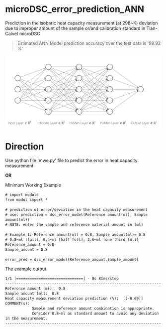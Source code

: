 # microDSC_error_prediction_ANN
Prediction in the isobaric heat capacity measurement (at 298~K) deviation due to improper amount of the sample or/and calibration standard in Tian-Calvet microDSC

> Estimated ANN Model prediction accuracy over the test data is '99.92 %'

![Deep Neural Network Architecture used in the present case](dsc_ann.png)

# Direction
Use python file 'mwe.py' file to predict the error in heat capacity measurement

**OR**

Minimum Working Example

```python:
# import module
from modul import *

# prediction of error/deviation in the heat capacity measurement
# use: prediction = dsc_error_model(Reference amount(ml), Sample amount(ml))
# NOTE: enter the sample and reference material amount in [ml] 

# Example 1: Reference amount(ml) = 0.8, Sample amount(ml)= 0.8
# 0.8~ml [full], 0.4~ml [half full], 2.6~ml [one third full]
Reference_amount = 0.8
Sample_amount = 0.8

error_pred = dsc_error_model(Reference_amount,Sample_amount)

```

The example output

```
1/1 [==============================] - 0s 81ms/step
----------------------------------------------------------------------
Reference amount [ml]:  0.8
Sample amount [ml]:  0.8
Heat capacity measurement deviation prediction (%):  [[-0.69]]
COMMENT(s):
            Sample and reference amount combination is appropriate.
            Consider 0.8~ml as standard amount to avoid any deviation in the measurement.
----------------------------------------------------------------------

```
